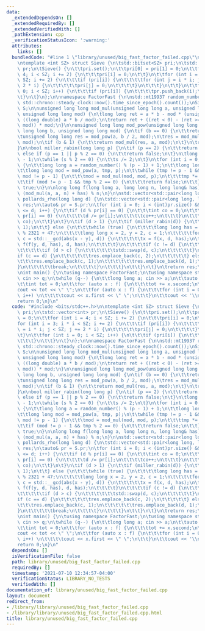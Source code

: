 ```yaml
---
data:
  _extendedDependsOn: []
  _extendedRequiredBy: []
  _extendedVerifiedWith: []
  _pathExtension: cpp
  _verificationStatusIcon: ':warning:'
  attributes:
    links: []
  bundledCode: "#line 1 \"library/unused/big_fast_factor_failed.cpp\"\n#include <bits/stdc++.h>\n\
    \ntemplate <int SZ> struct Sieve {\n\tstd::bitset<SZ> pri;\n\tstd::vector<int>\
    \ pr;\n\tSieve() {\n\t\tpri.set();\n\t\tpri[0] = pri[1] = 0;\n\t\tfor (int i =\
    \ 4; i < SZ; i += 2) {\n\t\t\tpri[i] = 0;\n\t\t}\n\t\tfor (int i = 3; i * i <\
    \ SZ; i += 2) {\n\t\t\tif (pri[i]) {\n\t\t\t\tfor (int j = i * i; j < SZ; j +=\
    \ 2 * i) {\n\t\t\t\t\tpri[j] = 0;\n\t\t\t\t}\n\t\t\t}\n\t\t}\n\t\tfor (int i =\
    \ 0; i < SZ; i++) {\n\t\t\tif (pri[i]) {\n\t\t\t\tpr.push_back(i);\n\t\t\t}\n\t\
    \t}\n\t}\n};\n\nnamespace FactorFast {\n\nstd::mt19937 random_number((uint32_t)\
    \ std::chrono::steady_clock::now().time_since_epoch().count());\nSieve<(1 << 20)>\
    \ S;\n\nunsigned long long mod_mul(unsigned long long a, unsigned long long b,\
    \ unsigned long long mod) {\n\tlong long ret = a * b - mod * (unsigned long long)\
    \ ((long double) a * b / mod);\n\treturn ret + ((ret < 0) - (ret >= (long long)\
    \ mod)) * mod;\n}\n\nunsigned long long mod_pow(unsigned long long a, unsigned\
    \ long long b, unsigned long long mod) {\n\tif (b == 0) {\n\t\treturn 1;\n\t}\n\
    \tunsigned long long res = mod_pow(a, b / 2, mod);\n\tres = mod_mul(res, res,\
    \ mod);\n\tif (b & 1) {\n\t\treturn mod_mul(res, a, mod);\n\t}\n\treturn res;\n\
    }\n\nbool miller_rabin(long long p) {\n\tif (p == 2) {\n\t\treturn true;\n\t}\
    \ else if (p == 1 || p % 2 == 0) {\n\t\treturn false;\n\t}\n\tlong long s = p\
    \ - 1;\n\twhile (s % 2 == 0) {\n\t\ts /= 2;\n\t}\n\tfor (int i = 0; i < 30; i++)\
    \ {\n\t\tlong long a = random_number() % (p - 1) + 1;\n\t\tlong long tmp = s;\n\
    \t\tlong long mod = mod_pow(a, tmp, p);\n\t\twhile (tmp != p - 1 && mod != 1 &&\
    \ mod != p - 1) {\n\t\t\tmod = mod_mul(mod, mod, p);\n\t\t\ttmp *= 2;\n\t\t}\n\
    \t\tif (mod != p - 1 && tmp % 2 == 0) {\n\t\t\treturn false;\n\t\t}\n\t}\n\treturn\
    \ true;\n}\n\nlong long f(long long a, long long n, long long& has) {\n\treturn\
    \ (mod_mul(a, a, n) + has) % n;\n}\n\nstd::vector<std::pair<long long, long long>>\
    \ pollards_rho(long long d) {\n\tstd::vector<std::pair<long long, long long>>\
    \ res;\n\tauto& pr = S.pr;\n\tfor (int i = 0; i < (int)pr.size() && pr[i] * pr[i]\
    \ <= d; i++) {\n\t\tif (d % pr[i] == 0) {\n\t\t\tint co = 0;\n\t\t\twhile (d %\
    \ pr[i] == 0) {\n\t\t\t\td /= pr[i];\n\t\t\t\tco++;\n\t\t\t}\n\t\t\tres.emplace_back(pr[i],\
    \ co);\n\t\t}\n\t}\n\tif (d > 1) {\n\t\tif (miller_rabin(d)) {\n\t\t\tres.emplace_back(d,\
    \ 1);\n\t\t} else {\n\t\t\twhile (true) {\n\t\t\t\tlong long has = random_number()\
    \ % 2321 + 47;\n\t\t\t\tlong long x = 2, y = 2, c = 1;\n\t\t\t\tfor (; c == 1;\
    \ c = std::__gcd(abs(x - y), d)) {\n\t\t\t\t\tx = f(x, d, has);\n\t\t\t\t\ty =\
    \ f(f(y, d, has), d, has);\n\t\t\t\t}\n\t\t\t\tif (c != d) {\n\t\t\t\t\td /= c;\n\
    \t\t\t\t\tif (d > c) {\n\t\t\t\t\t\tstd::swap(d, c);\n\t\t\t\t\t}\n\t\t\t\t\t\
    if (c == d) {\n\t\t\t\t\t\tres.emplace_back(c, 2);\n\t\t\t\t\t} else {\n\t\t\t\
    \t\t\tres.emplace_back(c, 1);\n\t\t\t\t\t\tres.emplace_back(d, 1);\n\t\t\t\t\t\
    }\n\t\t\t\t\tbreak;\n\t\t\t\t}\n\t\t\t}\n\t\t}\n\t}\n\treturn res;\n}\n\n}\n\n\
    \nint main() {\n\tusing namespace FactorFast;\n\tusing namespace std;\n\tint q;\
    \ cin >> q;\n\twhile (q--) {\n\t\tlong long a; cin >> a;\n\t\tauto f = pollards_rho(a);\n\
    \t\tint tot = 0;\n\t\tfor (auto x : f) {\n\t\t\ttot += x.second;\n\t\t}\n\t\t\
    cout << tot << \" \";\n\t\tfor (auto x : f) {\n\t\t\tfor (int i = 0; i < x.second;\
    \ i++) \n\t\t\t\tcout << x.first << \" \";\n\t\t}\n\t\tcout << '\\n';\n\t}\n\t\
    return 0;\n}\n"
  code: "#include <bits/stdc++.h>\n\ntemplate <int SZ> struct Sieve {\n\tstd::bitset<SZ>\
    \ pri;\n\tstd::vector<int> pr;\n\tSieve() {\n\t\tpri.set();\n\t\tpri[0] = pri[1]\
    \ = 0;\n\t\tfor (int i = 4; i < SZ; i += 2) {\n\t\t\tpri[i] = 0;\n\t\t}\n\t\t\
    for (int i = 3; i * i < SZ; i += 2) {\n\t\t\tif (pri[i]) {\n\t\t\t\tfor (int j\
    \ = i * i; j < SZ; j += 2 * i) {\n\t\t\t\t\tpri[j] = 0;\n\t\t\t\t}\n\t\t\t}\n\t\
    \t}\n\t\tfor (int i = 0; i < SZ; i++) {\n\t\t\tif (pri[i]) {\n\t\t\t\tpr.push_back(i);\n\
    \t\t\t}\n\t\t}\n\t}\n};\n\nnamespace FactorFast {\n\nstd::mt19937 random_number((uint32_t)\
    \ std::chrono::steady_clock::now().time_since_epoch().count());\nSieve<(1 << 20)>\
    \ S;\n\nunsigned long long mod_mul(unsigned long long a, unsigned long long b,\
    \ unsigned long long mod) {\n\tlong long ret = a * b - mod * (unsigned long long)\
    \ ((long double) a * b / mod);\n\treturn ret + ((ret < 0) - (ret >= (long long)\
    \ mod)) * mod;\n}\n\nunsigned long long mod_pow(unsigned long long a, unsigned\
    \ long long b, unsigned long long mod) {\n\tif (b == 0) {\n\t\treturn 1;\n\t}\n\
    \tunsigned long long res = mod_pow(a, b / 2, mod);\n\tres = mod_mul(res, res,\
    \ mod);\n\tif (b & 1) {\n\t\treturn mod_mul(res, a, mod);\n\t}\n\treturn res;\n\
    }\n\nbool miller_rabin(long long p) {\n\tif (p == 2) {\n\t\treturn true;\n\t}\
    \ else if (p == 1 || p % 2 == 0) {\n\t\treturn false;\n\t}\n\tlong long s = p\
    \ - 1;\n\twhile (s % 2 == 0) {\n\t\ts /= 2;\n\t}\n\tfor (int i = 0; i < 30; i++)\
    \ {\n\t\tlong long a = random_number() % (p - 1) + 1;\n\t\tlong long tmp = s;\n\
    \t\tlong long mod = mod_pow(a, tmp, p);\n\t\twhile (tmp != p - 1 && mod != 1 &&\
    \ mod != p - 1) {\n\t\t\tmod = mod_mul(mod, mod, p);\n\t\t\ttmp *= 2;\n\t\t}\n\
    \t\tif (mod != p - 1 && tmp % 2 == 0) {\n\t\t\treturn false;\n\t\t}\n\t}\n\treturn\
    \ true;\n}\n\nlong long f(long long a, long long n, long long& has) {\n\treturn\
    \ (mod_mul(a, a, n) + has) % n;\n}\n\nstd::vector<std::pair<long long, long long>>\
    \ pollards_rho(long long d) {\n\tstd::vector<std::pair<long long, long long>>\
    \ res;\n\tauto& pr = S.pr;\n\tfor (int i = 0; i < (int)pr.size() && pr[i] * pr[i]\
    \ <= d; i++) {\n\t\tif (d % pr[i] == 0) {\n\t\t\tint co = 0;\n\t\t\twhile (d %\
    \ pr[i] == 0) {\n\t\t\t\td /= pr[i];\n\t\t\t\tco++;\n\t\t\t}\n\t\t\tres.emplace_back(pr[i],\
    \ co);\n\t\t}\n\t}\n\tif (d > 1) {\n\t\tif (miller_rabin(d)) {\n\t\t\tres.emplace_back(d,\
    \ 1);\n\t\t} else {\n\t\t\twhile (true) {\n\t\t\t\tlong long has = random_number()\
    \ % 2321 + 47;\n\t\t\t\tlong long x = 2, y = 2, c = 1;\n\t\t\t\tfor (; c == 1;\
    \ c = std::__gcd(abs(x - y), d)) {\n\t\t\t\t\tx = f(x, d, has);\n\t\t\t\t\ty =\
    \ f(f(y, d, has), d, has);\n\t\t\t\t}\n\t\t\t\tif (c != d) {\n\t\t\t\t\td /= c;\n\
    \t\t\t\t\tif (d > c) {\n\t\t\t\t\t\tstd::swap(d, c);\n\t\t\t\t\t}\n\t\t\t\t\t\
    if (c == d) {\n\t\t\t\t\t\tres.emplace_back(c, 2);\n\t\t\t\t\t} else {\n\t\t\t\
    \t\t\tres.emplace_back(c, 1);\n\t\t\t\t\t\tres.emplace_back(d, 1);\n\t\t\t\t\t\
    }\n\t\t\t\t\tbreak;\n\t\t\t\t}\n\t\t\t}\n\t\t}\n\t}\n\treturn res;\n}\n\n}\n\n\
    \nint main() {\n\tusing namespace FactorFast;\n\tusing namespace std;\n\tint q;\
    \ cin >> q;\n\twhile (q--) {\n\t\tlong long a; cin >> a;\n\t\tauto f = pollards_rho(a);\n\
    \t\tint tot = 0;\n\t\tfor (auto x : f) {\n\t\t\ttot += x.second;\n\t\t}\n\t\t\
    cout << tot << \" \";\n\t\tfor (auto x : f) {\n\t\t\tfor (int i = 0; i < x.second;\
    \ i++) \n\t\t\t\tcout << x.first << \" \";\n\t\t}\n\t\tcout << '\\n';\n\t}\n\t\
    return 0;\n}\n"
  dependsOn: []
  isVerificationFile: false
  path: library/unused/big_fast_factor_failed.cpp
  requiredBy: []
  timestamp: '2021-07-10 12:34:57-04:00'
  verificationStatus: LIBRARY_NO_TESTS
  verifiedWith: []
documentation_of: library/unused/big_fast_factor_failed.cpp
layout: document
redirect_from:
- /library/library/unused/big_fast_factor_failed.cpp
- /library/library/unused/big_fast_factor_failed.cpp.html
title: library/unused/big_fast_factor_failed.cpp
---
```

